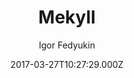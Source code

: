 ---
title: Mekyll
github: https://github.com/ifedyukin/Mekyll
demo: https://ifedyukin.github.io/Mekyll
author: Igor Fedyukin
ssg:
  - Jekyll
cms:
  - No Cms
date: 2017-03-27T10:27:29.000Z
github_branch: master
description: Medium style theme for Jekyll
stale: true
---